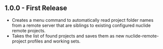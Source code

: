 ## 1.0.0 - First Release
* Creates a menu command to automatically read project folder names from a remote server that are siblings to existing configured nuclide remote projects.
* Takes the list of found projects and saves them as new nuclide-remote-project profiles and working sets.
